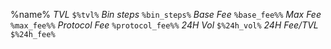 %name%
*TVL*
`$%tvl%`
*Bin steps*
`%bin_steps%`
*Base Fee*
`%base_fee%%`
*Max Fee*
`%max_fee%%`
*Protocol Fee*
`%protocol_fee%%`
*24H Vol*
`$%24h_vol%`
*24H Fee/TVL*
`$%24h_fee%`
